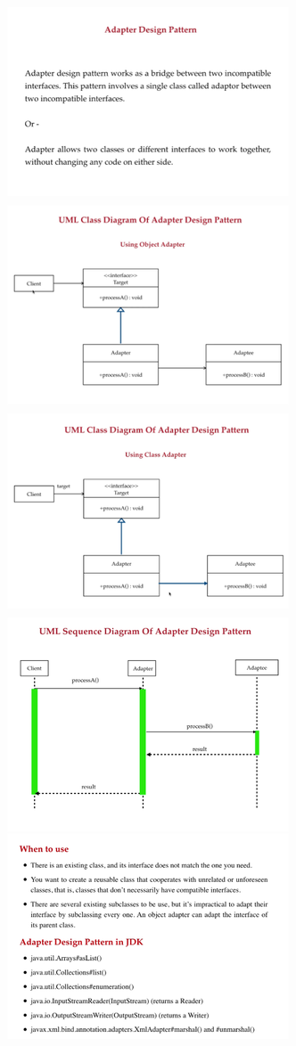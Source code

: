 ![1703597301132](image/01-adapter/1703597301132.png)

![1703597325030](image/01-adapter/1703597325030.png)

![1703597375969](image/01-adapter/1703597375969.png)

![1703597420448](image/01-adapter/1703597420448.png)![1703597600625](image/01-adapter/1703597600625.png)
